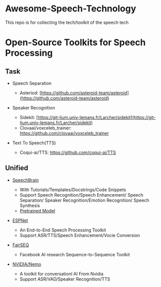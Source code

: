 # Awesome-Speech-Technology
This repo is for collecting the tech/toolkit of the speech tech


# Open-Source Toolkits for Speech Processing

## Task
- Speech Separation
    - Asteriod: [https://github.com/asteroid-team/asteroid](https://github.com/asteroid-team/asteroid)
- Speaker Recognition
    - Sidekit: [https://git-lium.univ-lemans.fr/Larcher/sidekit](https://git-lium.univ-lemans.fr/Larcher/sidekit)
    - Clovaai/voxceleb_trainer: https://github.com/clovaai/voxceleb_trainer 

- Text To Speech(TTS)
  - Coqui-ai/TTS: https://github.com/coqui-ai/TTS     

## Unified 
- [SpeechBrain](https://speechbrain.github.io/)
  - With Tutorials/Templates/Docstrings/Code Snippets   
  - Support Speech Recognition/Speech Enhancement/ Speech Separation/ Speaker Recognition/Emotion Recognition/ Speech Synthesis 
  - [Pretrained Model](https://huggingface.co/speechbrain)   
    
- [ESPNet](https://github.com/espnet/espnet)
  - An End-to-End Speech Processing Toolkit   
  - Support ASR/TTS/Speech Enhancement/Vocie Conversion 
  
- [FairSEQ](https://github.com/pytorch/fairseq)
  - Facebook AI research Sequence-to-Sequence Toolkit 

- [NVIDIA/Nemo](https://github.com/NVIDIA/NeMo)
  - A toolkit for conversationl AI From Nvidia
  - Support ASR/VAD/Speaker Recognition/TTS   
